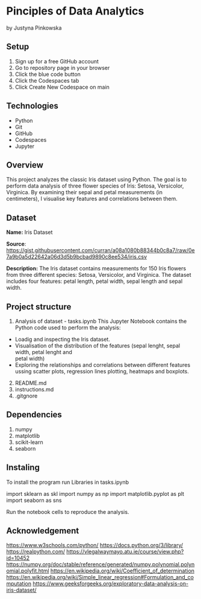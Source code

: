 # Pinciples of Data Analytics

by Justyna Pinkowska

## Setup

1. Sign up for a free GitHub account
2. Go to repository page in your browser
3. Click the blue code button
4. Click the Codespaces tab
5. Click Create New Codespace on main

## Technologies

- Python
- Git
- GitHub
- Codespaces
- Jupyter

## Overview
This project analyzes the classic Iris dataset using Python. The goal is to perform data analysis of three flower species of Iris: Setosa, Versicolor, Virginica. By examining their sepal and petal measurements (in centimeters), I visualise key features and correlations between them.

## Dataset
**Name:** Iris Dataset

**Source**: https://gist.githubusercontent.com/curran/a08a1080b88344b0c8a7/raw/0e7a9b0a5d22642a06d3d5b9bcbad9890c8ee534/iris.csv

**Description:** The Iris dataset contains measurements for 150 Iris flowers from three different species: Setosa, Versicolor, and Virginica. The dataset includes four features: petal length, petal width, sepal length and sepal width.

## Project structure
1. Analysis of dataset - tasks.ipynb This Jupyter Notebook contains the Python code used to perform the analysis:
- Loadig and inspecting the Iris dataset.
- Visualisation of the distribution of the features (sepal lenght, sepal width, petal lenght and    
  petal width)
- Exploring the relationships and correlations between different features ussing scatter plots, 
  regression lines plotting, heatmaps and boxplots.
2. README.md
3. instructions.md
4. .gitgnore

## Dependencies
1. numpy
2. matplotlib
3. scikit-learn
4. seaborn

## Instaling
To install the program run Libraries in tasks.ipynb

import sklearn as skl
import numpy as np
import matplotlib.pyplot as plt
import seaborn as sns

Run the notebook cells to reproduce the analysis.

## Acknowledgement
https://www.w3schools.com/python/
https://docs.python.org/3/library/
https://realpython.com/
https://vlegalwaymayo.atu.ie/course/view.php?id=10452
https://numpy.org/doc/stable/reference/generated/numpy.polynomial.polynomial.polyfit.html
https://en.wikipedia.org/wiki/Coefficient_of_determination
https://en.wikipedia.org/wiki/Simple_linear_regression#Formulation_and_computation
https://www.geeksforgeeks.org/exploratory-data-analysis-on-iris-dataset/